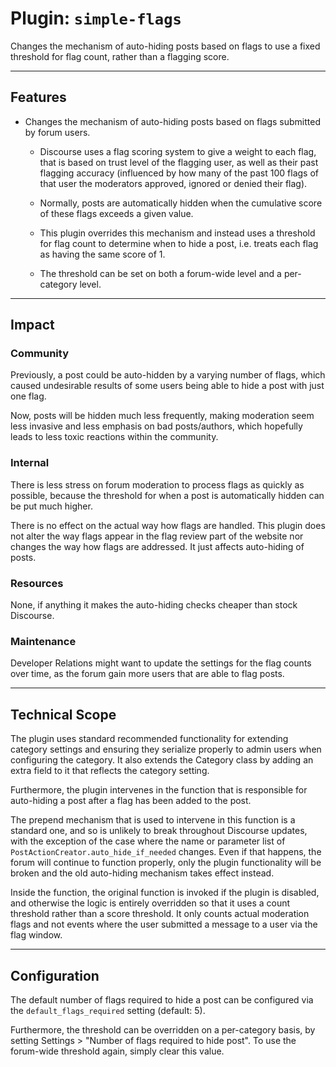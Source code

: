 # Plugin: `simple-flags`

Changes the mechanism of auto-hiding posts based on flags to use a fixed threshold for flag count, rather than a flagging score.

---

## Features

- Changes the mechanism of auto-hiding posts based on flags submitted by forum users.

  - Discourse uses a flag scoring system to give a weight to each flag, that is based on trust level of the flagging user, as well as their past flagging accuracy (influenced by how many of the past 100 flags of that user the moderators approved, ignored or denied their flag).

  - Normally, posts are automatically hidden when the cumulative score of these flags exceeds a given value.

  - This plugin overrides this mechanism and instead uses a threshold for flag count to determine when to hide a post, i.e. treats each flag as having the same score of 1.

  - The threshold can be set on both a forum-wide level and a per-category level.

---

## Impact

### Community

Previously, a post could be auto-hidden by a varying number of flags, which caused undesirable results of some users being able to hide a post with just one flag.

Now, posts will be hidden much less frequently, making moderation seem less invasive and less emphasis on bad posts/authors, which hopefully leads to less toxic reactions within the community.

### Internal

There is less stress on forum moderation to process flags as quickly as possible, because the threshold for when a post is automatically hidden can be put much higher.

There is no effect on the actual way how flags are handled. This plugin does not alter the way flags appear in the flag review part of the website nor changes the way how flags are addressed. It just affects auto-hiding of posts.

### Resources

None, if anything it makes the auto-hiding checks cheaper than stock Discourse.

### Maintenance

Developer Relations might want to update the settings for the flag counts over time, as the forum gain more users that are able to flag posts.

---

## Technical Scope

The plugin uses standard recommended functionality for extending category settings and ensuring they serialize properly to admin users when configuring the category. It also extends the Category class by adding an extra field to it that reflects the category setting.

Furthermore, the plugin intervenes in the function that is responsible for auto-hiding a post after a flag has been added to the post.

The prepend mechanism that is used to intervene in this function is a standard one, and so is unlikely to break throughout Discourse updates, with the exception of the case where the name or parameter list of `PostActionCreator.auto_hide_if_needed` changes. Even if that happens, the forum will continue to function properly, only the plugin functionality will be broken and the old auto-hiding mechanism takes effect instead.

Inside the function, the original function is invoked if the plugin is disabled, and otherwise the logic is entirely overridden so that it uses a count threshold rather than a score threshold. It only counts actual moderation flags and not events where the user submitted a message to a user via the flag window.

---

## Configuration

The default number of flags required to hide a post can be configured via the `default_flags_required` setting (default: 5).

Furthermore, the threshold can be overridden on a per-category basis, by setting Settings > "Number of flags required to hide post". To use the forum-wide threshold again, simply clear this value.
